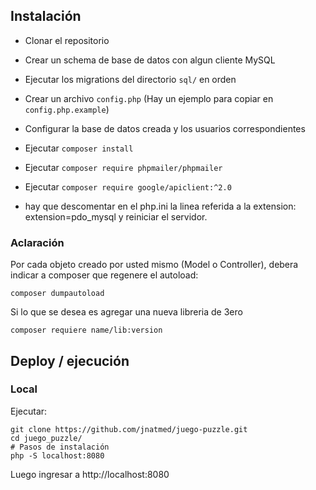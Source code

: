 ## Instalación

 - Clonar el repositorio
 - Crear un schema de base de datos con algun cliente MySQL
 - Ejecutar los migrations del directorio `sql/` en orden
 - Crear un archivo `config.php` (Hay un ejemplo para copiar en `config.php.example`)
  - Configurar la base de datos creada y los usuarios correspondientes
 - Ejecutar `composer install`
 - Ejecutar `composer require phpmailer/phpmailer`
 - Ejecutar `composer require google/apiclient:^2.0`

- hay que descomentar en el php.ini la linea referida a la extension:
    extension=pdo_mysql y reiniciar el servidor. 


### Aclaración

Por cada objeto creado por usted mismo (Model o Controller), debera indicar a
composer que regenere el autoload:

```
composer dumpautoload
```

Si lo que se desea es agregar una nueva libreria de 3ero

```
composer requiere name/lib:version
```

## Deploy / ejecución

### Local

Ejecutar:

```
git clone https://github.com/jnatmed/juego-puzzle.git
cd juego_puzzle/
# Pasos de instalación
php -S localhost:8080
```

Luego ingresar a http://localhost:8080

